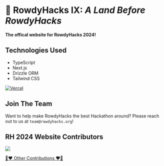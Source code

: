 # 🦕 RowdyHacks IX: _A Land Before RowdyHacks_

**The offical website for RowdyHacks 2024!**

## Technologies Used

- TypeScript
- Next.js
- Drizzle ORM
- Tailwind CSS

[![Vercel](https://static.rowdyhacks.org/img/powered-by-vercel.svg)](https://vercel.com/?utm_source=ACM%20UTSA&utm_campaign=oss)

## Join The Team

Want to help make RowdyHacks the best Hackathon around? Please reach out to us at `team@rowdyhacks.org`!

## RH 2024 Website Contributors

<a href="https://github.com/UTSA-ACM/rh-website-23/graphs/contributors">
<img src="https://contrib.rocks/image?repo=UTSA-ACM/rh-website-23" />
</a>
  
[📣❤️ Other Contributions ❤️📣](https://github.com/UTSA-ACM/RowdyHacks24/blob/develop/contributions.md)
